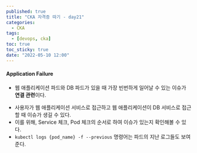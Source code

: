 ```yaml
---
published: true
title: "CKA 자격증 따기 - day21"
categories:
  - CKA
tags:
  - [devops, cka]
toc: true
toc_sticky: true
date: "2022-05-10 12:00"
---
```


#### Application Failure

* 웹 애플리케이션 파드와 DB 파드가 있을 때 가장 빈번하게 일어날 수 있는 이슈가 **연결 관련**이다.

- 사용자가 웹 애플리케이션 서비스로 접근하고 웹 애플리케이션이 DB 서비스로 접근할 때 이슈가 생길 수 있다.
- 이를 위해, Service 체크, Pod 체크의 순서로 하여 이슈가 있는지 확인해볼 수 있다.
- `kubectl logs {pod_name} -f --previous` 명령어는 파드의 지난 로그들도 보여준다.
